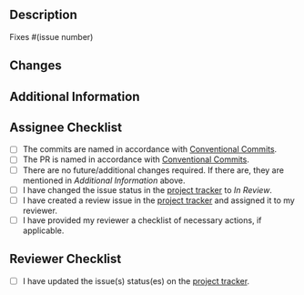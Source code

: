 
<!--
Name your PR using the conventional commits specification: https://www.conventionalcommits.org/en/v1.0.0/#specification.
  - feat: new feature
  - fix: bug fix
  - docs: documentation only changes
  - style: formatting, no semantic meaning change to code, e.g., semicolons, white-space
  - refactor: refactoring production code, neither fixes bug nor adds feature, e.g., renaming a signature
  - perf: code change that improves performance
  - test: adding missing tests or correcting existing tests
  - chore: "busy-work" tasks, don't affect code or documentation per se
  - build: changes that affect the build system or external dependencies, e.g., pipenv, poetry
  - ci: changes to configuration files and scripts, e.g., travis, GH actions
  - revert: revert a previous commit (header should be header of reverted commit)
-->

## Description
<!--Describe the purpose of this pull request.-->
Fixes #(issue number)

## Changes
<!--List the changes you have made.-->

## Additional Information
<!--Include any additional information, such as how to test your changes.-->

## Assignee Checklist
<!--Checklist of things that assignee completed (or has to complete if PR is still a draft)-->
- [ ] The commits are named in accordance with [Conventional Commits](https://www.conventionalcommits.org/en/v1.0.0/#specification).
- [ ] The PR is named in accordance with [Conventional Commits](https://www.conventionalcommits.org/en/v1.0.0/#specification).
- [ ] There are no future/additional changes required. If there are, they are mentioned in *Additional Information* above.
- [ ] I have changed the issue status in the [project tracker](https://github.com/users/AhmedAl-Hayali/projects/1/) to *In Review*.
- [ ] I have created a review issue in the [project tracker](https://github.com/users/AhmedAl-Hayali/projects/1/) and assigned it to my reviewer.
- [ ] I have provided my reviewer a checklist of necessary actions, if applicable.

## Reviewer Checklist
<!--Checklist of things that reviewer should do/have a look at (optional, feel free to an "N/A" instead of checklist items)-->
- [ ] I have updated the issue(s) status(es) on the [project tracker](https://github.com/users/AhmedAl-Hayali/projects/1/).